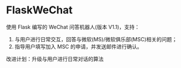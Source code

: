 # FlaskWeChat

使用 Flask 编写的 WeChat 问答机器人(版本 V1.1)，支持：

1. 与用户进行日常交互，回答与微软(MS)/微软俱乐部(MSC)相关的问题；
2. 指导用户填写加入 MSC 的申请，并发送邮件进行确认。

改进计划：升级与用户进行日常对话的算法
